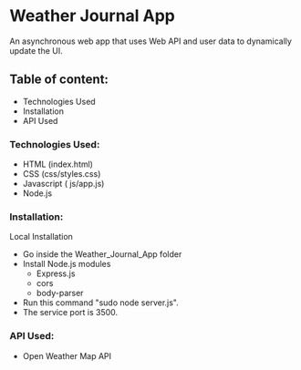 # Weather Journal App 
An asynchronous web app that uses Web API and user data to dynamically update the UI.

## Table of content:

 - Technologies Used
 - Installation 
 - API Used

### Technologies Used:

 - HTML
 (index.html)
 - CSS
 (css/styles.css)
 - Javascript
 ( js/app.js)
 - Node.js
 
 ### Installation:
 Local Installation
 - Go inside the Weather_Journal_App folder
 - Install Node.js modules
   * Express.js
   * cors
   * body-parser
 - Run this command "sudo node server.js".
 - The service port is 3500.

### API Used:

- Open Weather Map API 

